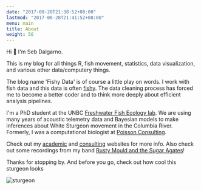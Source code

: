 ```yaml
---
date: "2017-08-20T21:38:52+08:00"
lastmod: "2017-08-28T21:41:52+08:00"
menu: main
title: About
weight: 50
---
```


Hi :wave: I'm Seb Dalgarno. 

This is my blog for all things R, fish movement, statistics, data visualization, and various other data/computery things. 

The blog name 'Fishy Data' is of course a little play on words. I work with fish data and this data is often [fishy](https://dictionary.cambridge.org/dictionary/english/fishy). The data cleaning process has forced me to become a better coder and to think more deeply about efficient analysis pipelines.

I'm a PhD student at the UNBC [Freshwater Fish Ecology lab](https://www.ffishlab.ca/). We are using many years of acoustic telemetry data and Bayesian models to make inferences about White Sturgeon movement in the Columbia River. Formerly, I was a computational biologist at [Poisson Consulting](https://www.poissonconsulting.ca). 

Check out my [academic](htpps://www.sebdalgarno.netlify.app) and [consulting](https://www.northbeachconsulting.ca/) websites for more info. Also check out some recordings from my band [Rusty Mould and the Sugar Agates](https://rustymouldandthesugaragates.bandcamp.com/)!

Thanks for stopping by. And before you go, check out how cool this sturgeon looks

![sturgeon](/img/sturgeon.jpg)